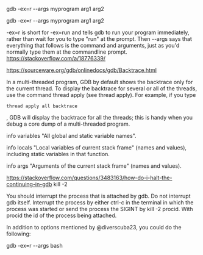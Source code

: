 gdb -ex=r --args myprogram arg1 arg2


gdb -ex=r --args myprogram arg1 arg2

-ex=r is short for -ex=run and tells gdb to run your program immediately, rather than wait for you to type "run" at the prompt. Then --args says that everything that follows is the command and arguments, just as you'd normally type them at the commandline prompt.
https://stackoverflow.com/a/18776339/

https://sourceware.org/gdb/onlinedocs/gdb/Backtrace.html


In a multi-threaded program, GDB by default shows the backtrace only for the current thread. To display the backtrace for several or all of the threads, use the command thread apply (see thread apply). For example, if you type 
```
thread apply all backtrace
```
, GDB will display the backtrace for all the threads; this is handy when you debug a core dump of a multi-threaded program. 



info variables  "All global and static variable names".

info locals   "Local variables of current stack frame" (names and values), including static variables in that function.

info args   "Arguments of the current stack frame" (names and values).


https://stackoverflow.com/questions/3483163/how-do-i-halt-the-continuing-in-gdb
 kill -2 
 
 
You should interrupt the process that is attached by gdb. Do not interrupt gdb itself. Interrupt the process by either ctrl-c in the terminal in which the process was started or send the process the SIGINT by kill -2 procid. With procid the id of the process being attached.







In addition to options mentioned by @diverscuba23, you could do the following:

gdb -ex=r --args bash <script>

(assuming it's a bash script. Else adapt accordingly)
https://stackoverflow.com/a/32264100/8428146




You can always Python using gdb and set breakpoints as you like

gdb -ex r --args python script.py args

If you want to look what happens in Python while running Python script I suggest to use mixed mode

gdb -ex r --args python -m pdb script.py

This way, you can break in pdb, then press Ctrl-C and end up inside gdb. Then, bt will give you stack trace inside Python.


https://stackoverflow.com/a/51553546/8428146


https://codeyarns.github.io/tech/2019-12-30-how-to-generate-assembly-code-using-gcc.html

```
Thankfully, all these options can be combined to generate the most detailed annotated assembly code:

$ gcc -g -Wa,-adhln -fverbose-asm foobar.cpp > foobar.s
```
